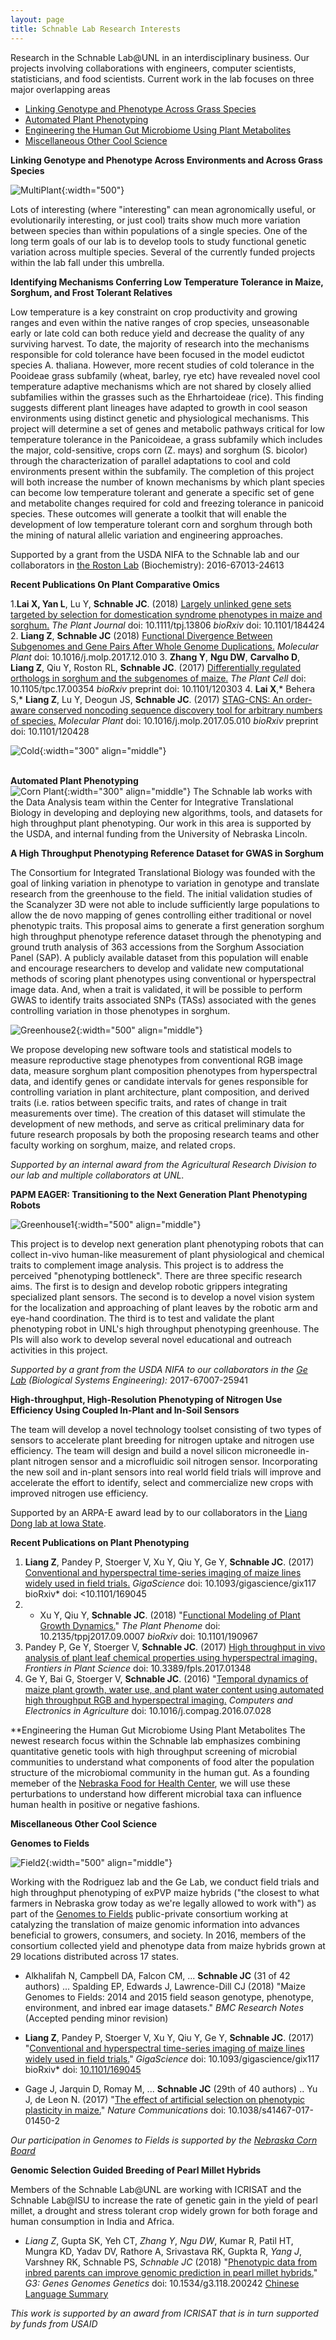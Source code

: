 ```yaml
---
layout: page
title: Schnable Lab Research Interests
---
```


Research in the Schnable Lab@UNL in an interdisciplinary business. Our projects involving collaborations with engineers, computer scientists, statisticians, and food scientists. Current work in the lab focuses on three major overlapping areas
<ul>
<li><a href="#Comparative">Linking Genotype and Phenotype Across Grass Species</a></li>
<li><a href="#Phenotyping">Automated Plant Phenotyping</a></li>
<li><a href="#Food4health">Engineering the Human Gut Microbiome Using Plant Metabolites</a></li>
<li><a href="#Orphan">Miscellaneous Other Cool Science</a></li>
</ul>

<a id="Comparative">

**Linking Genotype and Phenotype Across Environments and Across Grass Species**

![MultiPlant](/images/Science_Images/multiplant1.jpg){:width="500"}

Lots of interesting (where "interesting" can mean agronomically useful, or evolutionarily interesting, or just cool) traits show much more variation between species than within populations of a single species. One of the long term goals of our lab is to develop tools to study functional genetic variation across multiple species. Several of the currently funded projects within the lab fall under this umbrella.

**Identifying Mechanisms Conferring Low Temperature Tolerance in Maize, Sorghum, and Frost Tolerant Relatives**

Low temperature is a key constraint on crop productivity and growing ranges and even within the native ranges of crop species, unseasonable early or late cold can both reduce yield and decrease the quality of any surviving harvest. To date, the majority of research into the mechanisms responsible for cold tolerance have been focused in the model eudictot species A. thaliana. However, more recent studies of cold tolerance in the Pooideae grass subfamily (wheat, barley, rye etc) have revealed novel cool temperature adaptive mechanisms which are not shared by closely allied subfamilies within the grasses such as the Ehrhartoideae (rice). This finding suggests different plant lineages have adapted to growth in cool season environments using distinct genetic and physiological mechanisms. This project will determine a set of genes and metabolic pathways critical for low temperature tolerance in the Panicoideae, a grass subfamily which includes the major, cold-sensitive, crops corn (Z. mays) and sorghum (S. bicolor) through the characterization of parallel adaptations to cool and cold environments present within the subfamily. The completion of this project will both increase the number of known mechanisms by which plant species can become low temperature tolerant and generate a specific set of gene and metabolite changes required for cold and freezing tolerance in panicoid species. These outcomes will generate a toolkit that will enable the development of low temperature tolerant corn and sorghum through both the mining of natural allelic variation and engineering approaches.

Supported by a grant from the USDA NIFA to the Schnable lab and our collaborators in [the Roston Lab](https://www.rostonlab.com/) (Biochemistry): 2016-67013-24613

**Recent Publications On Plant Comparative Omics**

1.**Lai X, Yan L**, Lu Y, **Schnable JC**. (2018) [Largely unlinked gene sets targeted by selection for domestication syndrome phenotypes in maize and sorghum.](https://doi.org/10.1111/tpj.13806) *The Plant Journal* doi: 10.1111/tpj.13806  *bioRxiv* doi: 10.1101/184424
2. **Liang Z**, **Schnable JC** (2018) [Functional Divergence Between Subgenomes and Gene Pairs After Whole Genome Duplications.](https://doi.org/10.1016/j.molp.2017.12.010) *Molecular Plant* doi: 10.1016/j.molp.2017.12.010
3. **Zhang Y**, **Ngu DW**, **Carvalho D**, **Liang Z**, Qiu Y, Roston RL, **Schnable JC**. (2017) [Differentially regulated orthologs in sorghum and the subgenomes of maize.](http://dx.doi.org/10.1105/tpc.17.00354) *The Plant Cell* doi: 10.1105/tpc.17.00354 *bioRxiv* preprint doi: 10.1101/120303
4. **Lai X**,* Behera S,* **Liang Z**, Lu Y, Deogun JS, **Schnable JC**. (2017) [STAG-CNS: An order-aware conserved noncoding sequence discovery tool for arbitrary numbers of species.](http://dx.doi.org/10.1016/j.molp.2017.05.010) *Molecular Plant* doi: 10.1016/j.molp.2017.05.010 *bioRxiv* preprint doi: 10.1101/120428


![Cold](/images/Science_Images/Cold.jpg){:width="300" align="middle"}

<a id="Phenotying"></a>
<br>
**Automated Plant Phenotyping**
<br>
![Corn Plant](/images/Science_Images/Corn_Plant.jpg){:width="300" align="middle"}
The Schnable lab works with the Data Analysis team within the Center for Integrative Translational Biology in developing and deploying new algorithms, tools, and datasets for high throughput plant phenotyping. Our work in this area is supported by the USDA, and internal funding from the University of Nebraska Lincoln. 

**A High Throughput Phenotyping Reference Dataset for GWAS in Sorghum**

The Consortium for Integrated Translational Biology was founded with the goal of linking variation in phenotype to variation in genotype and translate research from the greenhouse to the field. The initial validation studies of the Scanalyzer 3D were not able to include sufficiently large populations to allow the de novo mapping of genes controlling either traditional or novel phenotypic traits. This proposal aims to generate a first generation sorghum high throughput phenotype reference dataset through the phenotyping and ground truth analysis of 363 accessions from the Sorghum Association Panel (SAP). A publicly available dataset from this population will enable and encourage researchers to develop and validate new computational methods of scoring plant phenotypes using conventional or hyperspectral image data. And, when a trait is validated, it will be possible to perform GWAS to identify traits associated SNPs (TASs) associated with the genes controlling variation in those phenotypes in sorghum.

![Greenhouse2](/images/Science_Images/Greenhouse2.jpg){:width="500" align="middle"}

We propose developing new software tools and statistical models to measure reproductive stage phenotypes from conventional RGB image data, measure sorghum plant composition phenotypes from hyperspectral data, and identify genes or candidate intervals for genes responsible for controlling variation in plant architecture, plant composition, and derived traits (i.e. ratios between specific traits, and rates of change in trait measurements over time). The creation of this dataset will stimulate the development of new methods, and serve as critical preliminary data for future research proposals by both the proposing research teams and other faculty working on sorghum, maize, and related crops.

*Supported by an internal award from the Agricultural Research Division to our lab and multiple collaborators at UNL.*

**PAPM EAGER: Transitioning to the Next Generation Plant Phenotyping Robots**

![Greenhouse1](images/Science_Images/Greenhouse.jpg){:width="500" align="middle"}

This project is to develop next generation plant phenotyping robots that can collect in-vivo human-like measurement of plant physiological and chemical traits to complement image analysis. This project is to address the perceived "phenotyping bottleneck". There are three specific research aims. The first is to design and develop robotic grippers integrating specialized plant sensors. The second is to develop a novel vision system for the localization and approaching of plant leaves by the robotic arm and eye-hand coordination. The third is to test and validate the plant phenotyping robot in UNL's high throughput phenotyping greenhouse. The PIs will also work to develop several novel educational and outreach activities in this project.

*Supported by a grant from the USDA NIFA to our collaborators in the [Ge Lab](http://engineering.unl.edu/bse/faculty/yufeng-ge-1/) (Biological Systems Engineering):* 2017-67007-25941 

**High-throughput, High-Resolution Phenotyping of Nitrogen Use Efficiency Using Coupled In-Plant and In-Soil Sensors**

The team will develop a novel technology toolset consisting of two types of sensors to accelerate plant breeding for nitrogen uptake and nitrogen use efficiency. The team will design and build a novel silicon microneedle in-plant nitrogen sensor and a microfluidic soil nitrogen sensor. Incorporating the new soil and in-plant sensors into real world field trials will improve and accelerate the effort to identify, select and commercialize new crops with improved nitrogen use efficiency.

Supported by an ARPA-E award lead by to our collaborators in the [Liang Dong lab at Iowa State](http://www.memslab.net/).

**Recent Publications on Plant Phenotyping**


1. **Liang Z**, Pandey P, Stoerger V, Xu Y, Qiu Y, Ge Y, **Schnable JC**. (2017) [Conventional and hyperspectral time-series imaging of maize lines widely used in field trials.](https://academic.oup.com/gigascience/advance-article/doi/10.1093/gigascience/gix117/4656251?guestAccessKey=71c1c32f-78fd-42c0-99a3-38e6c4fd8100) *GigaScience* doi: 10.1093/gigascience/gix117 bioRxiv* doi: <10.1101/169045
2. * Xu Y, Qiu Y, **Schnable JC**. (2018) "[Functional Modeling of Plant Growth Dynamics.](https://dl.sciencesocieties.org/publications/tppj/abstracts/1/1/170007)" *The Plant Phenome* doi: 10.2135/tppj2017.09.0007 *bioRxiv* doi: 10.1101/190967
3. Pandey P, Ge Y, Stoerger V, **Schnable JC**. (2017) [High throughput in vivo analysis of plant leaf chemical properties using hyperspectral imaging.](http://dx.doi.org/10.3389/fpls.2017.01348) *Frontiers in Plant Science* doi: 10.3389/fpls.2017.01348
5. Ge Y, Bai G, Stoerger V, **Schnable JC**. (2016) "[Temporal dynamics of maize plant growth, water use, and plant water content using automated high throughput RGB and hyperspectral imaging.](http://dx.doi.org/10.1016/j.compag.2016.07.028) *Computers and Electronics in Agriculture* doi: 10.1016/j.compag.2016.07.028

<a id="Food4health">**Engineering the Human Gut Microbiome Using Plant Metabolites
The newest research focus within the Schnable lab emphasizes combining quantitative genetic tools with high throughput screening of microbial communities to understand what components of food alter the population structure of the microbiomal community in the human gut. As a founding memeber of the [Nebraska Food for Health Center](https://foodforhealth.unl.edu/), we will use these perturbations to understand how different microbial taxa can influence human health in positive or negative fashions. 

<a id="Orphan">**Miscellaneous Other Cool Science**

**Genomes to Fields**

![Field2](/images/Science_Images/Field2.jpg){:width="500" align="middle"}

Working with the Rodriguez lab and the Ge Lab, we conduct field trials and high throughput phenotyping of exPVP maize hybrids ("the closest to what farmers in Nebraska grow today as we're legally allowed to work with") as part of the <a href="http://www.genomes2fields.org/">Genomes to Fields</a> public-private consortium working at catalyzing the translation of maize genomic information into advances beneficial to growers, consumers, and society. In 2016, members of the consortium collected yield and phenotype data from maize hybrids grown at 29 locations distributed across 17 states.

* Alkhalifah N, Campbell DA, Falcon CM, ... **Schnable JC** (31 of 42 authors) ... Spalding EP, Edwards J, Lawrence-Dill CJ (2018) "Maize Genomes to Fields: 2014 and 2015 field season genotype, phenotype, environment, and inbred ear image datasets." *BMC Research Notes* (Accepted pending minor revision)

*  **Liang Z**, Pandey P, Stoerger V, Xu Y, Qiu Y, Ge Y, **Schnable JC**. (2017) "<a href="https://academic.oup.com/gigascience/advance-article/doi/10.1093/gigascience/gix117/4656251?guestAccessKey=71c1c32f-78fd-42c0-99a3-38e6c4fd8100">Conventional and hyperspectral time-series imaging of maize lines widely used in field trials.</a>" *GigaScience* doi: 10.1093/gigascience/gix117 bioRxiv* doi: <a href="https://doi.org/10.1101/169045">10.1101/169045</a>  

*  Gage J, Jarquin D, Romay M, ... **Schnable JC** (29th of 40 authors) .. Yu J, de Leon N. (2017) "<a href="https://doi.org/10.1038/s41467-017-01450-2">The effect of artificial selection on phenotypic plasticity in maize.</a>" *Nature Communications* doi: 10.1038/s41467-017-01450-2  

*Our participation in Genomes to Fields is supported by the [Nebraska Corn Board](http://nebraskacorn.gov/)*

**Genomic Selection Guided Breeding of Pearl Millet Hybrids**

Members of the Schnable Lab@UNL are working with ICRISAT and the Schnable Lab@ISU to increase the rate of genetic gain in the yield of pearl millet, a drought and stress tolerant crop widely grown for both forage and human consumption in India and Africa.

* *Liang Z*, Gupta SK, Yeh CT, *Zhang Y*, *Ngu DW*, Kumar R, Patil HT, Mungra KD, Yadav DV, Rathore A, Srivastava RK, Gupkta R, *Yang J*, Varshney RK, Schnable PS, *Schnable JC* (2018) "[Phenotypic data from inbred parents can improve genomic prediction in pearl millet hybrids.](https://doi.org/10.1534/g3.118.200242)" *G3: Genes Genomes Genetics* doi: 10.1534/g3.118.200242
[Chinese Language Summary](https://mp.weixin.qq.com/s/8mGpB0Uel0omoC5QFGjKmA)

*This work is supported by an award from ICRISAT that is in turn supported by funds from USAID*
